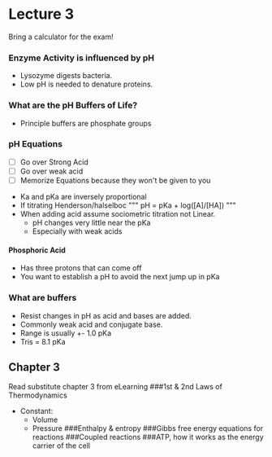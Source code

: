 # Lecture 3
Bring a calculator for the exam!
### Enzyme Activity is influenced by pH
+ Lysozyme digests bacteria.
+ Low pH is needed to denature proteins.
### What are the pH Buffers of Life?
+ Principle buffers are phosphate groups
### pH Equations
- [ ] Go over Strong Acid
- [ ] Go over weak acid
- [ ] Memorize Equations because they won't be given to you
+ Ka and pKa are inversely proportional
+ If titrating Henderson/halselboc
""" 
pH = pKa + log([A]/[HA])
"""
+ When adding acid assume sociometric titration not Linear.
	+ pH changes very little near the pKa
	+ Especially with weak acids
#### Phosphoric Acid
+ Has three protons that can come off
+ You want to establish a pH to avoid the next jump up in pKa
### What are buffers
+ Resist changes in pH as acid and bases are added.
+ Commonly weak acid and conjugate base.
+ Range is usually +- 1.0 pKa
+ Tris = 8.1 pKa
## Chapter 3
Read substitute chapter 3 from eLearning
###1st & 2nd Laws of Thermodynamics
+ Constant:
	+ Volume
	+ Pressure
###Enthalpy & entropy
###Gibbs free energy equations for reactions
###Coupled reactions
###ATP, how it works as the energy carrier of the cell
